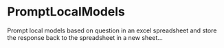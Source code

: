 # PromptLocalModels
Prompt local models based on question in an excel spreadsheet and store the response back to the spreadsheet in a new sheet...
